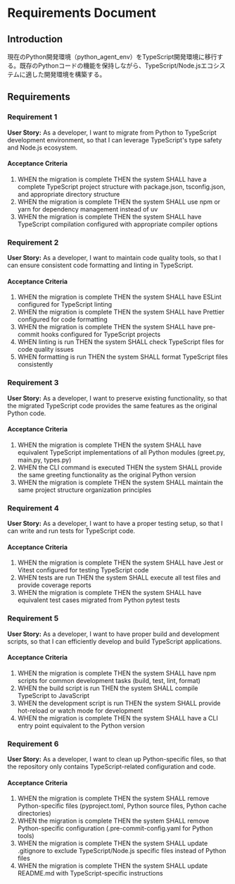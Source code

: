 # Requirements Document

## Introduction

現在のPython開発環境（python_agent_env）をTypeScript開発環境に移行する。既存のPythonコードの機能を保持しながら、TypeScript/Node.jsエコシステムに適した開発環境を構築する。

## Requirements

### Requirement 1

**User Story:** As a developer, I want to migrate from Python to TypeScript development environment, so that I can leverage TypeScript's type safety and Node.js ecosystem.

#### Acceptance Criteria

1. WHEN the migration is complete THEN the system SHALL have a complete TypeScript project structure with package.json, tsconfig.json, and appropriate directory structure
2. WHEN the migration is complete THEN the system SHALL use npm or yarn for dependency management instead of uv
3. WHEN the migration is complete THEN the system SHALL have TypeScript compilation configured with appropriate compiler options

### Requirement 2

**User Story:** As a developer, I want to maintain code quality tools, so that I can ensure consistent code formatting and linting in TypeScript.

#### Acceptance Criteria

1. WHEN the migration is complete THEN the system SHALL have ESLint configured for TypeScript linting
2. WHEN the migration is complete THEN the system SHALL have Prettier configured for code formatting
3. WHEN the migration is complete THEN the system SHALL have pre-commit hooks configured for TypeScript projects
4. WHEN linting is run THEN the system SHALL check TypeScript files for code quality issues
5. WHEN formatting is run THEN the system SHALL format TypeScript files consistently

### Requirement 3

**User Story:** As a developer, I want to preserve existing functionality, so that the migrated TypeScript code provides the same features as the original Python code.

#### Acceptance Criteria

1. WHEN the migration is complete THEN the system SHALL have equivalent TypeScript implementations of all Python modules (greet.py, main.py, types.py)
2. WHEN the CLI command is executed THEN the system SHALL provide the same greeting functionality as the original Python version
3. WHEN the migration is complete THEN the system SHALL maintain the same project structure organization principles

### Requirement 4

**User Story:** As a developer, I want to have a proper testing setup, so that I can write and run tests for TypeScript code.

#### Acceptance Criteria

1. WHEN the migration is complete THEN the system SHALL have Jest or Vitest configured for testing TypeScript code
2. WHEN tests are run THEN the system SHALL execute all test files and provide coverage reports
3. WHEN the migration is complete THEN the system SHALL have equivalent test cases migrated from Python pytest tests

### Requirement 5

**User Story:** As a developer, I want to have proper build and development scripts, so that I can efficiently develop and build TypeScript applications.

#### Acceptance Criteria

1. WHEN the migration is complete THEN the system SHALL have npm scripts for common development tasks (build, test, lint, format)
2. WHEN the build script is run THEN the system SHALL compile TypeScript to JavaScript
3. WHEN the development script is run THEN the system SHALL provide hot-reload or watch mode for development
4. WHEN the migration is complete THEN the system SHALL have a CLI entry point equivalent to the Python version

### Requirement 6

**User Story:** As a developer, I want to clean up Python-specific files, so that the repository only contains TypeScript-related configuration and code.

#### Acceptance Criteria

1. WHEN the migration is complete THEN the system SHALL remove Python-specific files (pyproject.toml, Python source files, Python cache directories)
2. WHEN the migration is complete THEN the system SHALL remove Python-specific configuration (.pre-commit-config.yaml for Python tools)
3. WHEN the migration is complete THEN the system SHALL update .gitignore to exclude TypeScript/Node.js specific files instead of Python files
4. WHEN the migration is complete THEN the system SHALL update README.md with TypeScript-specific instructions